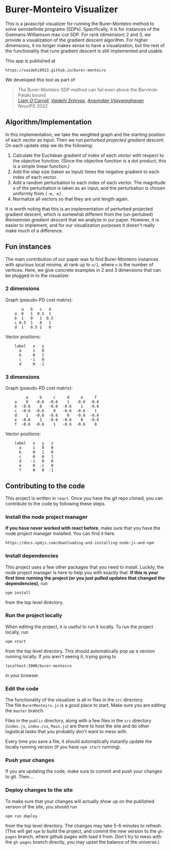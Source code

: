 # Burer-Monteiro Visualizer

This is a javascript visualizer for running the Burer-Monteiro method to solve semidefinite programs (SDPs).
Specifically, it is for instances of the Goemans-Williamson max-cut SDP.  For rank (dimension) 2 and 3, we provide 
a visualization of the gradient descent algorithm.  For higher dimensions, it no longer makes sense 
to have a visualization, but the rest of the functionality that runs gradient descent is still 
implemented and usable.

This app is published at 

    https://vaidehi8913.github.io/burer-monteiro

We developed this tool as part of 
> The Burer-Monteiro SDP method can fail even above the Barvinok-Pataki bound  
> *[Liam O'Carroll](https://liamocarroll.github.io), [Vaidehi Srinivas](https://vaidehi8913.github.io), [Aravindan Vijayaraghavan](https://users.cs.northwestern.edu/~aravindv/)*  
> *NeurIPS 2022.*

## Algorithm/Implementation 

In this implementation, we take the weighted graph and the starting position of each vector
as input.  Then we run *perturbed projected gradient descent*.  On each update step we do the following:

1. Calculate the Euclidean gradient of index of each vector with respect to the objective
function.  (Since the objective function is a dot product, this is a simple linear 
function.)
2. Add the step size (taken as input) times the negative gradient to each index of each vector.
3. Add a random perturbation to each index of each vector.  The magnitude `m` of the 
perturbation is taken as an input, and the perturbation is chosen uniformly from `[-m, m]`.
4. Normalize all vectors so that they are unit length again.

It is worth noting that this is an implementation of perturbed projected gradient descent, which is somewhat different from the (un-pertubed) *Riemannian gradient descent* that we analyze in our paper.  However, it is easier to implement, and for our visualization purposes it doesn't really make much of a difference.

## Fun instances

The main contribution of our paper was to find Burer-Monteiro instances with spurious local minima, at rank up to ``n/2``, where ``n`` is the number of vertices.  Here, we give concrete examples in 2 and 3 dimensions that can be plugged in to the visualizer.

### 2 dimensions

Graph (pseudo-PD cost matrix):
```
       a   b   c   d
    a  0   1  0.5  1
    b  1   0   1  0.5
    c 0.5  1   0   1
    d  1   0.5 1   0
```

Vector positions:
```
    label   x   y
      a     1   0
      b     0   1
      c    -1   0
      d     0  -1
```

### 3 dimensions

Graph (pseudo-PD cost matrix):
```
         a     b     c     d     e     f
    a    0   -0.6  -0.6    1   -0.6  -0.6
    b  -0.6    0   -0.6  -0.6    1   -0.6
    c  -0.6  -0.6    0   -0.6  -0.6    1
    d    1   -0.6  -0.6    0   -0.6  -0.6
    e  -0.6    1   -0.6  -0.6    0   -0.6
    f  -0.6  -0.6    1   -0.6  -0.6    0
```

Vector positions:
```
    label   x   y   z
      a     1   0   0
      b     0   1   0
      c     0   0   1
      d    -1   0   0
      e     0  -1   0
      f     0   0  -1
```

## Contributing to the code

This project is written in `react`.  Once you have the git repo cloned, you can contribute to 
the code by following these steps.

### Install the node project manager

**If you have never worked with react before**, make sure that you have the node project 
manager installed.  You can find it here.

    https://docs.npmjs.com/downloading-and-installing-node-js-and-npm

### Install dependencies

This project uses a few other packages that you need to install.  Luckily, the node
project manager is here to help you with exactly that.  **If this is your first time** 
**running the project (or you just pulled updates that changed the dependencies)**, run

    npm install

from the top level directory.

### Run the project locally

When editing the project, it is useful to run it locally.  To run the project
locally, run 

    npm start

from the top level directory.  This should automatically pop up a version 
running locally.  If you aren't seeing it, trying going to 

    localhost:3000/burer-monteiro

in your browser.

### Edit the code

The functionality of the visualizer is all in files in the `src` directory.  
The file `BurerMonteiro.js` is a good place to start.  Make sure you are editing
the `master` branch.

Files in the `public` directory, along with a few files in the `src` directory
(`index.js`, `index.css`, `Main.js`) are there to host the site and do other
logistical tasks that you probably don't want to mess with.

Every time you save a file, it should automatically instantly update the locally
running version (if you have `npm start` running).

### Push your changes

If you are updating the code, make sure to commit and push your changes to 
git. Then...

### Deploy changes to the site

To make sure that your changes will actually show up on the published version
of the site, you should run 

    npm run deploy

from the top level directory.  The changes may take 5-6 minutes to refresh.
(This will get `npm` to build the project, and commit the new version to 
the `gh-pages` branch, where github pages with load it from.  Don't try to 
mess with the `gh-pages` branch directly, you may upset the balance of the
universe.)
